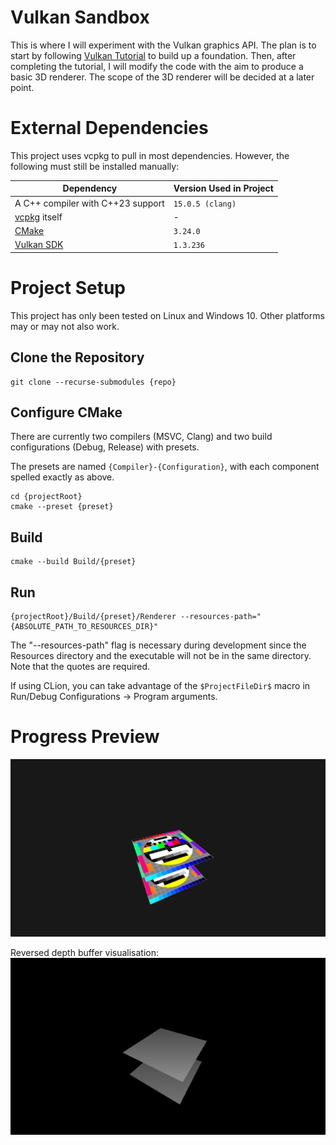 # Vulkan Sandbox

This is where I will experiment with the Vulkan graphics API. The plan is to
start by following [Vulkan Tutorial](https://vulkan-tutorial.com/) to build up a
foundation. Then, after completing the tutorial, I will modify the code with the
aim to produce a basic 3D renderer. The scope of the 3D renderer will be decided
at a later point.

# External Dependencies

This project uses vcpkg to pull in most dependencies. However, the following must
still be installed manually:

| Dependency                                         | Version Used in Project |
|----------------------------------------------------|-------------------------|
| A C++ compiler with C++23 support                  | `15.0.5 (clang)`        |
| [vcpkg](https://github.com/microsoft/vcpkg) itself | -                       |
| [CMake](https://cmake.org/download/)               | `3.24.0`                |
| [Vulkan SDK](https://vulkan.lunarg.com/)           | `1.3.236`               |

# Project Setup

This project has only been tested on Linux and Windows 10. Other platforms may or
may not also work.

## Clone the Repository
```
git clone --recurse-submodules {repo}
```

## Configure CMake
There are currently two compilers (MSVC, Clang) and two build configurations (Debug, Release) with presets.

The presets are named `{Compiler}-{Configuration}`, with each component spelled exactly as above.

```
cd {projectRoot}
cmake --preset {preset}
```

## Build
```
cmake --build Build/{preset}
```

## Run
```
{projectRoot}/Build/{preset}/Renderer --resources-path="{ABSOLUTE_PATH_TO_RESOURCES_DIR}"
```

The "--resources-path" flag is necessary during development since the
Resources directory and the executable will not be in the same directory. Note
that the quotes are required.

If using CLion, you can take advantage of the `$ProjectFileDir$` macro in
Run/Debug Configurations &rarr; Program arguments.

# Progress Preview

![Depth 2022-04-08](Docs/Images/2022-04-08_depth_trimmed.gif "Depth buffering")

Reversed depth buffer visualisation:
![Depth Visualised 2022-04-08](Docs/Images/2022-04-08_depth_visualised.png "Depth buffer visualised")
